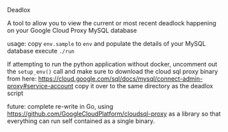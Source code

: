 Deadlox

A tool to allow you to view the current or most recent deadlock happening on your Google Cloud Proxy MySQL database

usage:
copy `env.sample` to `env` and populate the details of your MySQL database
execute `./run`

If attempting to run the python application without docker, uncomment out the `setup_env()` call and make sure to download the cloud sql proxy binary from here: https://cloud.google.com/sql/docs/mysql/connect-admin-proxy#service-account
copy it over to the same directory as the deadlox script 


future:
complete re-write in Go, using https://github.com/GoogleCloudPlatform/cloudsql-proxy as a library so that everything can run self contained as a single binary. 
